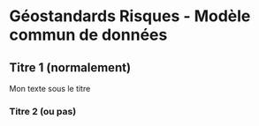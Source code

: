 # Géostandards Risques - Modèle commun de données

## Titre 1 (normalement)

Mon texte sous le titre


### Titre 2 (ou pas)
